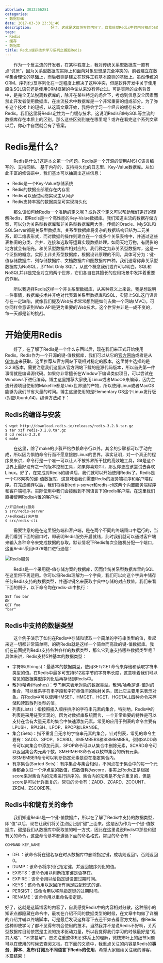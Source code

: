 ```yaml
---
abbrlink: 3032366281
categories:
- 数据存储
date: 2017-03-30 23:31:40
description: ​        好了，这就是这篇博客的内容了，自我感觉Redis中的内容相对分散，这种细小的知识点都隐藏在命令中，最初在介绍不同的数据类型的时候，在文章中均做了详细的介绍并辅以终端脚本，可是最后发现这样写下去还不如去看官方文档，像Redis这种即使学习了都不见得有机会使用的技术，当然我并不是说Redis不好啊，关系型数据库目前依然是主流的技术驱动力量，所以我觉得我们学习的时候最好是“观其大略”、“不求甚解”，首先注重整体知识体系上的理解，微枝末叶上的细节问题可以在使用的时候去查阅文档;我们知道Redis是一个键-值数据库，所以在了解了Redis中支持的数据类型，即“值”以后，现在让我们将关注点回归到“键”上面来，这是因为作为一个键-值数据库，键是我们从数据库中获取值的唯一方式，因此在这里说说Redis中那些和键有关的命令，这些命令基本都遵循下面的命名格式，常见的命令有：;Redis是一个采用键-值存储方案的数据库，因而传统关系型数据库里的SQL在这里将不再适用
tags:
- Redis
- 缓存
- 数据库
title: Redis缓存技术学习系列之邂逅Redis
---
```


&emsp;&emsp;作为一个反主流的开发者，在某种程度上，我对传统关系型数据库一直有点“讨厌”，因为关系型数据库实际上和面向对象思想是完全冲突的，前者建立在数学集合理论的基础上，而后者则是建立在软件工程基本原则的基础上。虽然传统的ORM、序列化/反序列化在一定程度上解决了这种冲突，但是软件开发中关于使用原生SQL语句还是使用ORM框架的争论从来没有停止过。可是实际的业务背景中，是完全无法脱离数据库的，除非在某些特定的场合下，考虑到信息安全因素而禁止开发者使用数据库，在主流技术中数据库是一个非常重要的组成部分。为了弥补这个技术上的短板，从这篇文章开始，我将会学习一个经典的缓存技术：Redis。我们这里将Redis定性为一门缓存技术，这说明Redis和MySQL等主流的数据库存在本质上的区别，那么这些区别到底在哪里呢？或许在看完这个系列文章以后，你心中自然就会有了答案。

<!--more-->

# Redis是什么?
&emsp;&emsp;Redis是什么?这是本文第一个问题。Redis是一个开源的使用ANSI C语言编写的、支持网络、 基于内存的、支持持久化的日志型、Key-Value数据库。从如此丰富的修饰语中，我们基本可以抽离出这些信息：

* Redis是一个Key-Value存储系统
* Redis的数据全部缓存在内存里
* Redis可以通过网络实现主从同步
* Redis支持丰富的数据类型可实现持久化

  那么该如何给Redis一个准确的定义呢？或许这个定义可以帮助我们更好的理解Redis，即Redis是一个高性能的Key-Value数据库。我们知道主流的数据存储方案，可以分为关系型数据库和非关系型数据库两大类。传统的Oracle、MySQL和SQLServer都是关系型数据库，关系型数据库将复杂的数据结构归结为二元关系，即二维表形式，而对数据的操作则建立在一个或多个关系表格中，并通过这些表格间的分类、合并、连接和选取等运算实现数据处理。如同天地万物，有阴影的地方就会有阳光。和关系型数据库相对应的，我们称之为非关系型数据库，这是一个泛指的概念。实际上非关系型数据库，根据设计原理的不同，具体可分为：键-值存储数据库、列存储数据库、文档数据库和图数据库四种。我们通常称非关系型数据库为NoSQL，即"Not Only SQL"，从这个概念我们或许可以明白，SQL和NoSQL并非是完全对立的两个世界，它们各自在其擅长的应用场景中发挥着重要的作用。

  所以我选择Redis这样一个非关系型数据库，从某种意义上来说，我是想说明一件事情，数据库技术并非绝对代表着关系型数据库和SQL，实际上SQL这门语言存在一定缺陷，就像我们提及Web技术常常想到是如何去做一个网站(MVC)，可你同样会意识到Web API是更为重要的Web技术。这个世界并非是一成不变的，每一天都是新的挑战。

# 开始使用Redis
  好了，在了解了Redis是一个什么东西以后，现在我们来正式开始使用Redis。Redis作为一个开源的键-值数据库，我们可以从它的[官方网站](https://redis.io/)或者是从[Github](https://github.com/antirez/redis)来获取。这里推荐从官方网站下载相对稳定的版本，这里博主选择的是3.2.8版本，需要注意我们这里从官方网站下载的是源代码版本，所以首先第一件事情就是编译源代码。如果你非常擅长在Window下编译类似项目，可以尝试在Windows下进行编译。博主这里推荐大家使用Linux或者MacOS来编译，因为主流开源项目使用的Makefile都是Unix世界里的产物，所以使用Linux或者MacOS能够为我们节省大量的时间。博主这里使用的是Elementary OS这个Linux发行版(对应Ubuntu14)，编译方法如下：



## Redis的编译与安装

```
$ wget http://download.redis.io/releases/redis-3.2.8.tar.gz
$ tar xzf redis-3.2.8.tar.gz
$ cd redis-3.2.8
$ make
```
  在这里，除了make的步骤严格依赖命令行以外，其余的步骤都可以手动完成，所以因为惧怕命令行而不愿意接触Linux的世界，事实证明，对一个真正的程序员来讲，命令行是一个唯一可以让人不被外界所干扰的高效地工具，Git是这个世界上最好没有之一的版本控制工具，如果你喜欢Git，那么你更应该尝试去喜欢Linux。好了，在完成对Redis的编译后，我们就可以开始使用Redis了。Redis是一个C/S架构的键-值数据库，这意味着我们需要Redis的服务端程序和客户端程序。在完成编译以后，我们将得到redis-server和redis-cli这两个内置服务端程序和客户端程序。实际使用中我们会接触到不同语言下的redis客户端，在这里我们直接使用Redis内置的客户端：

```
//开启Redis服务
$ src/redis-server
//开启Redis客户端
$ src/redis-cli
```

  需要注意的是在这里服务端和客户端，是在两个不同的终端窗口中运行的，当我们看到下面的窗口时，即表明Redis服务开启就绪，此时我们就可以通过客户端来输入各种命令来完成数据的存取，默认情况下Redis每次会随机分配一个端口，这里Redis采用6379端口进行通信：

![Redis服务](https://ww1.sinaimg.cn/large/4c36074fly1fz68jad5qcj211y0laq73.jpg)

  Redis是一个采用键-值存储方案的数据库，因而传统关系型数据库里的SQL在这里将不再适用。你可以将Redis理解为一个字典，我们可以向这个字典中储存任何Redis支持的数据类型，并通过键名来获取字典中存储的对应数值。我们来看下面的例子，以下命令均在redis-cli中执行：

```
SET foo bar
OK
GET foo
"bar"
```

## Redis中支持的数据类型

  这个例子演示了如何在Redis中存储和读取一个简单的字符串类型的值，看起来这一切都非常简单啊，的确Redis就是这样一个简单而高效的键-值数据库。我们在前面提到Redis支持各种各样的数据类型，那么它到底支持哪些数据类型呢？具体来讲，Redis支持5种基本的数据类型：

* 字符串(Strings)：最基本的数据类型，使用SET/GET命令来存储和读取字符串类型的值。在Redis中最多可支持512兆字节的字符串长度，这意味着我们可以常见的数据类型序列化后再存储到Redis中。
* 散列/哈希(Hashes)：专门用来表示对象的数据类型。散列/哈希是键-值对的集合，可以维系字符串字段和字符串值间的映射关系，因此它主要用来表示对象。在Redis中可以使用HMSET、HMGET、HGET、HGETALL四种命令来存储和读取散列类型的值。
* 列表(Lists)：指按照插入顺序排序的字符串元素的集合，特别地，Redis中的列表是采用链表实现的，因为对数据库系统而言，一个非常重要的特性是可以支持在含有大量元素的集合中快速添加元素。常见的应用于列表的命令主要有LPUSH、RPUSH、LPOP、RPOP和LRANGE。
* 集合(Sets)：指不重复且无序的字符串元素的集合。针对列表，常见的命令主要有：SADD、SPOP、SCARD、SMEMBERS和SISMEMBER。例如SADD命令可以向集合中添加元素，SPOP命令可以从集合中删除元素，SCARD命令可以返回集合内元素个数，SMERMERS命令可以枚举集合的所有元素，SISMEMBER命令可以判断指定元素是否在指定集合内。
* 有序集合(Sorted Sets)：有序集合与集合相似，不同点在于集合中的每一个元素都会关联一个浮点型的数值，该数值称为score，事实上Redis正是根据score来对集合内的元素进行排序的。集合内的元素是不允许重复的，但是score是可以允许重复的。常见的命令有：ZADD、ZCARD、ZCOUNT、ZREM、ZSCORE等。


## Redis中和键有关的命令

  我们知道Redis是一个键-值数据库，所以在了解了Redis中支持的数据类型，即“值”以后，现在让我们将关注点回归到“键”上面来，这是因为作为一个键-值数据库，键是我们从数据库中获取值的唯一方式，因此在这里说说Redis中那些和键有关的命令，这些命令基本都遵循下面的命名格式，常见的命令有：

```
COMMAND KEY_NAME
```

* DEL：该命令将在键名存在时从数据库中删除指定键，成功则返回1，否则返回0。
* DUMP：该命令将序列化指定键，并返回被序列化的值。
* EXISTS：该命令用以判断指定键是否存在。
* EXPIRE：该命令用以给指定键设置过期时间。
* KEYS：该命令用以返回所有满足匹配模式的键。
* PERSIST：该命令用以移除指定键的过期时间。
* RENAME：该命令用以重命名指定键。

​        好了，这就是这篇博客的内容了，自我感觉Redis中的内容相对分散，这种细小的知识点都隐藏在命令中，最初在介绍不同的数据类型的时候，在文章中均做了详细的介绍并辅以终端脚本，可是最后发现这样写下去还不如去看官方文档，像Redis这种即使学习了都不见得有机会使用的技术，当然我并不是说Redis不好啊，关系型数据库目前依然是主流的技术驱动力量，所以我觉得我们学习的时候最好是“观其大略”、“不求甚解”，首先注重整体知识体系上的理解，微枝末叶上的细节问题可以在使用的时候去查阅文档。在下面的文章中，我重点关注的内容是Redis的**事务**、**脚本**、**发布/订阅**及**不同语言下Redis的使用**，希望大家继续关注我的博客，本篇结束！